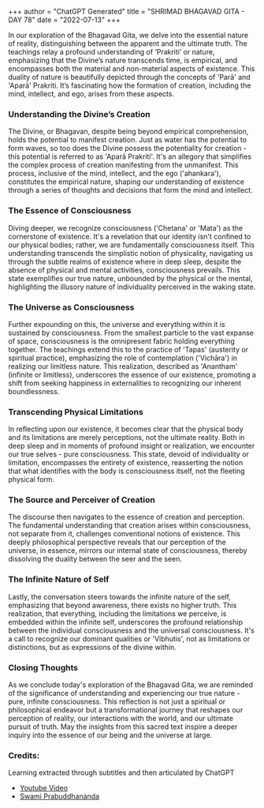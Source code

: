 +++
author = "ChatGPT Generated"
title = "SHRIMAD BHAGAVAD GITA - DAY 78"
date = "2022-07-13"
+++

In our exploration of the Bhagavad Gita, we delve into the essential nature of reality, distinguishing between the apparent and the ultimate truth. The teachings relay a profound understanding of ‘Prakriti’ or nature, emphasizing that the Divine’s nature transcends time, is empirical, and encompasses both the material and non-material aspects of existence. This duality of nature is beautifully depicted through the concepts of 'Parā' and 'Aparā' Prakriti. It’s fascinating how the formation of creation, including the mind, intellect, and ego, arises from these aspects.

### Understanding the Divine’s Creation

The Divine, or Bhagavan, despite being beyond empirical comprehension, holds the potential to manifest creation. Just as water has the potential to form waves, so too does the Divine possess the potentiality for creation - this potential is referred to as 'Aparā Prakriti'. It's an allegory that simplifies the complex process of creation manifesting from the unmanifest. This process, inclusive of the mind, intellect, and the ego ('ahankara'), constitutes the empirical nature, shaping our understanding of existence through a series of thoughts and decisions that form the mind and intellect.

### The Essence of Consciousness

Diving deeper, we recognize consciousness ('Chetana' or 'Mata') as the cornerstone of existence. It's a revelation that our identity isn't confined to our physical bodies; rather, we are fundamentally consciousness itself. This understanding transcends the simplistic notion of physicality, navigating us through the subtle realms of existence where in deep sleep, despite the absence of physical and mental activities, consciousness prevails. This state exemplifies our true nature, unbounded by the physical or the mental, highlighting the illusory nature of individuality perceived in the waking state.

### The Universe as Consciousness

Further expounding on this, the universe and everything within it is sustained by consciousness. From the smallest particle to the vast expanse of space, consciousness is the omnipresent fabric holding everything together. The teachings extend this to the practice of 'Tapas' (austerity or spiritual practice), emphasizing the role of contemplation ('Vichāra') in realizing our limitless nature. This realization, described as 'Anantham' (infinite or limitless), underscores the essence of our existence, promoting a shift from seeking happiness in externalities to recognizing our inherent boundlessness.

### Transcending Physical Limitations

In reflecting upon our existence, it becomes clear that the physical body and its limitations are merely perceptions, not the ultimate reality. Both in deep sleep and in moments of profound insight or realization, we encounter our true selves - pure consciousness. This state, devoid of individuality or limitation, encompasses the entirety of existence, reasserting the notion that what identifies with the body is consciousness itself, not the fleeting physical form.

### The Source and Perceiver of Creation

The discourse then navigates to the essence of creation and perception. The fundamental understanding that creation arises within consciousness, not separate from it, challenges conventional notions of existence. This deeply philosophical perspective reveals that our perception of the universe, in essence, mirrors our internal state of consciousness, thereby dissolving the duality between the seer and the seen.

### The Infinite Nature of Self

Lastly, the conversation steers towards the infinite nature of the self, emphasizing that beyond awareness, there exists no higher truth. This realization, that everything, including the limitations we perceive, is embedded within the infinite self, underscores the profound relationship between the individual consciousness and the universal consciousness. It's a call to recognize our dominant qualities or 'Vibhutis', not as limitations or distinctions, but as expressions of the divine within.

### Closing Thoughts

As we conclude today's exploration of the Bhagavad Gita, we are reminded of the significance of understanding and experiencing our true nature - pure, infinite consciousness. This reflection is not just a spiritual or philosophical endeavor but a transformational journey that reshapes our perception of reality, our interactions with the world, and our ultimate pursuit of truth. May the insights from this sacred text inspire a deeper inquiry into the essence of our being and the universe at large.

### Credits:
Learning extracted through subtitles and then articulated by ChatGPT   
* [Youtube Video](https://www.youtube.com/watch?v=yTor26njcKs)   
* [Swami Prabuddhananda](https://www.youtube.com/@upanishadswithswamiprabudd4019/streams)